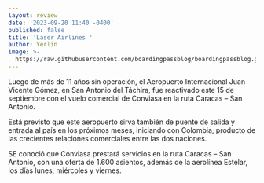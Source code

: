 ```yaml
---
layout: review
date: '2023-09-20 11:40 -0400'
published: false
title: 'Laser Airlines '
author: Yerlin
image: >-
  https://raw.githubusercontent.com/boardingpassblog/boardingpassblog.github.io/main/assets/images/Laser-Airlines-Logo.jpg
---
```

Luego de más de 11 años sin operación, el Aeropuerto Internacional Juan Vicente Gómez, en San Antonio del Táchira, fue reactivado este 15 de septiembre con el vuelo comercial de Conviasa en la ruta Caracas – San Antonio.

Está  previsto que este aeropuerto sirva también de puente de salida y entrada al país en los próximos meses, iniciando con Colombia, producto de las crecientes relaciones comerciales entre las dos naciones.

SE conoció que Conviasa prestará servicios en la ruta Caracas – San Antonio, con una oferta de 1.600 asientos, además de la aerolínea Estelar, los días lunes, miércoles y viernes.
